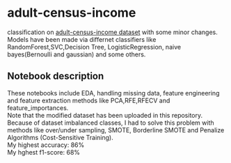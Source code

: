 # adult-census-income
classification on  [adult-census-income dataset](https://www.kaggle.com/uciml/adult-census-income) with some minor changes.<br>
Models have been made via differnet classifiers like RandomForest,SVC,Decision Tree, LogisticRegression, naive bayes(Bernoulli and gaussian)
and some others.<br>
## Notebook description
These notebooks include EDA, handling missing data, feature engineering and feature extraction methods like PCA,RFE,RFECV and
feature_importances.<br>
Note that the modified dataset has been uploaded in this repository.<br>
Because of dataset imbalanced classes, I had to solve this problem with methods like 
over/under sampling, SMOTE, Borderline SMOTE and Penalize Algorithms (Cost-Sensitive Training).<br>
My highest accuracy: 86% <br>
My hghest f1-score: 68%
